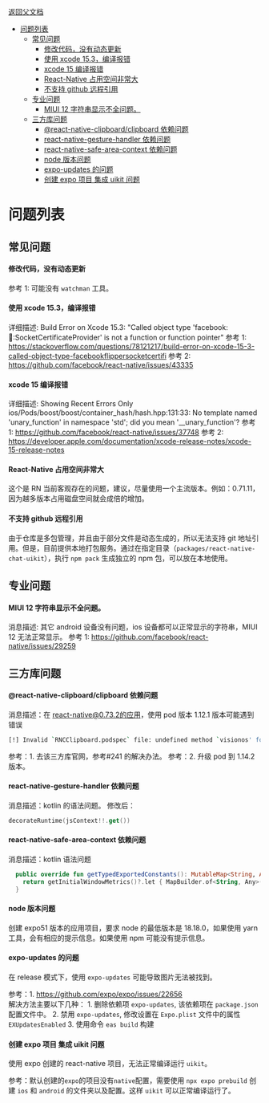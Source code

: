 [返回父文档](./index.md)

- [问题列表](#问题列表)
  - [常见问题](#常见问题)
      - [修改代码，没有动态更新](#修改代码没有动态更新)
      - [使用 xcode 15.3，编译报错](#使用-xcode-153编译报错)
      - [xcode 15 编译报错](#xcode-15-编译报错)
      - [React-Native 占用空间非常大](#react-native-占用空间非常大)
      - [不支持 github 远程引用](#不支持-github-远程引用)
  - [专业问题](#专业问题)
      - [MIUI 12 字符串显示不全问题。](#miui-12-字符串显示不全问题)
  - [三方库问题](#三方库问题)
      - [@react-native-clipboard/clipboard 依赖问题](#react-native-clipboardclipboard-依赖问题)
      - [react-native-gesture-handler 依赖问题](#react-native-gesture-handler-依赖问题)
      - [react-native-safe-area-context 依赖问题](#react-native-safe-area-context-依赖问题)
      - [node 版本问题](#node-版本问题)
      - [expo-updates 的问题](#expo-updates-的问题)
      - [创建 expo 项目 集成 uikit 问题](#创建-expo-项目-集成-uikit-问题)

# 问题列表

## 常见问题

#### 修改代码，没有动态更新

参考 1: 可能没有 `watchman` 工具。

#### 使用 xcode 15.3，编译报错

详细描述: Build Error on Xcode 15.3: "Called object type 'facebook::flipper::SocketCertificateProvider' is not a function or function pointer"
参考 1: https://stackoverflow.com/questions/78121217/build-error-on-xcode-15-3-called-object-type-facebookflippersocketcertifi
参考 2: https://github.com/facebook/react-native/issues/43335

#### xcode 15 编译报错

详细描述:
Showing Recent Errors Only
ios/Pods/boost/boost/container_hash/hash.hpp:131:33: No template named 'unary_function' in namespace 'std'; did you mean '\_\_unary_function'?
参考 1: https://github.com/facebook/react-native/issues/37748
参考 2: https://developer.apple.com/documentation/xcode-release-notes/xcode-15-release-notes

#### React-Native 占用空间非常大

这个是 RN 当前客观存在的问题，建议，尽量使用一个主流版本。例如：0.71.11，因为越多版本占用磁盘空间就会成倍的增加。

#### 不支持 github 远程引用

由于仓库是多包管理，并且由于部分文件是动态生成的，所以无法支持 git 地址引用。但是，目前提供本地打包服务。通过在指定目录（`packages/react-native-chat-uikit`），执行 `npm pack` 生成独立的 npm 包，可以放在本地使用。

## 专业问题

#### MIUI 12 字符串显示不全问题。

消息描述: 其它 android 设备没有问题，ios 设备都可以正常显示的字符串，MIUI 12 无法正常显示。
参考 1: https://github.com/facebook/react-native/issues/29259

## 三方库问题

#### @react-native-clipboard/clipboard 依赖问题

消息描述：在 react-native@0.73.2的应用，使用 pod 版本 1.12.1 版本可能遇到错误

```sh
[!] Invalid `RNCClipboard.podspec` file: undefined method `visionos' for #<Pod::Specification name="RNCClipboard">.
```

参考：1. 去该三方库官网，参考#241 的解决办法。
参考：2. 升级 pod 到 1.14.2 版本。

#### react-native-gesture-handler 依赖问题

消息描述：kotlin 的语法问题。
修改后：

```kotlin
decorateRuntime(jsContext!!.get())
```

#### react-native-safe-area-context 依赖问题

消息描述：kotlin 语法问题

```kotlin
  public override fun getTypedExportedConstants(): MutableMap<String, Any>? {
    return getInitialWindowMetrics()?.let { MapBuilder.of<String, Any>("initialWindowMetrics", it) }
  }
```

#### node 版本问题

创建 expo51 版本的应用项目，要求 node 的最低版本是 18.18.0，如果使用 yarn 工具，会有相应的提示信息。如果使用 npm 可能没有提示信息。

#### expo-updates 的问题

在 release 模式下，使用 `expo-updates` 可能导致图片无法被找到。

参考：1. https://github.com/expo/expo/issues/22656  
 解决方法主要以下几种： 1. 删除依赖项 `expo-updates`, 该依赖项在 `package.json` 配置文件中。 2. 禁用 `expo-updates`, 修改设置在 `Expo.plist` 文件中的属性 `EXUpdatesEnabled` 3. 使用命令 `eas build` 构建

#### 创建 expo 项目 集成 uikit 问题

使用 expo 创建的 react-native 项目，无法正常编译运行 `uikit`。

参考：默认创建的`expo`的项目没有`native`配置，需要使用 `npx expo prebuild` 创建 `ios` 和 `android` 的文件夹以及配置。这样 `uikit` 可以正常编译运行了。
